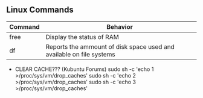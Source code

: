 ## Linux Commands


Command | Behavior
--------|---------
free | Display the status of RAM
df | Reports the ammount of disk space used and available on file systems



- CLEAR CACHE??? (Kubuntu Forums)
sudo sh -c 'echo 1 >/proc/sys/vm/drop_caches'
sudo sh -c 'echo 2 >/proc/sys/vm/drop_caches'
sudo sh -c 'echo 3 >/proc/sys/vm/drop_caches'


